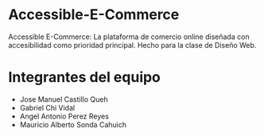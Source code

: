 # Accessible-E-Commerce
Accessible E-Commerce: La plataforma de comercio online diseñada con accesibilidad como prioridad principal. Hecho para la clase de Diseño Web.


# Integrantes del equipo
- Jose Manuel Castillo Queh
- Gabriel Chi Vidal
- Angel Antonio Perez Reyes
- Mauricio Alberto Sonda Cahuich
